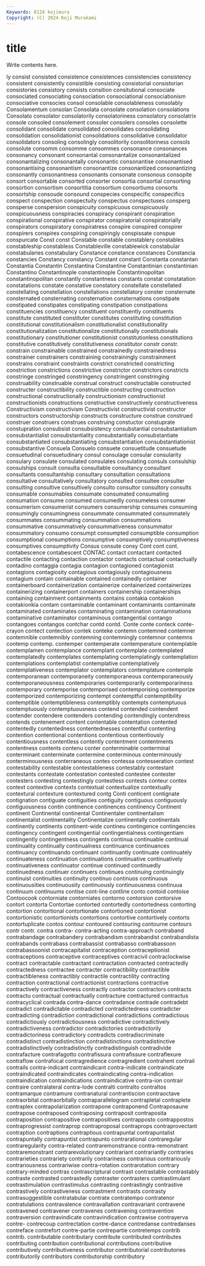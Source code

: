 ```yaml
---
Keywords: 8124 kojimura
Copyright: (C) 2024 Koji Murakami
---
```


# title

Write contents here.



ly consist consisted consistence
consistences consistencies consistency consistent consistently consistible consisting consistorial consistorian consistories
consistory consists consition consitutional consociate consociated consociating consociation consociational consociationism
consociative consocies consol consolable consolableness consolably Consolamentum consolan Consolata consolate
consolation consolations Consolato consolator consolatorily consolatoriness consolatory consolatrix console consoled
consolement consoler consolers consoles consolette consolidant consolidate consolidated consolidates consolidating
consolidation consolidationist consolidations consolidative consolidator consolidators consoling consolingly consolitorily consolitoriness
consols consolute consomm consomme consommes consonance consonances consonancy consonant consonantal
consonantalize consonantalized consonantalizing consonantally consonantic consonantise consonantised consonantising consonantism consonantize
consonantized consonantizing consonantly consonantness consonants consonate consonous consopite consort consortable
consorted consorter consortia consortial consorting consortion consortism consortitia consortium consortiums
consorts consortship consoude consound conspecies conspecific conspecifics conspect conspection conspectuity
conspectus conspectuses consperg consperse conspersion conspicuity conspicuous conspicuously conspicuousness conspiracies
conspiracy conspirant conspiration conspirational conspirative conspirator conspiratorial conspiratorially conspirators conspiratory
conspiratress conspire conspired conspirer conspirers conspires conspiring conspiringly conspissate conspue
conspurcate Const const Constable constable constablery constables constableship constabless Constableville
constablewick constabular constabularies constabulary Constance constance constances Constancia constancies Constancy
constancy Constant constant Constanta constantan Constantia Constantin Constantina Constantine Constantinian
constantinian Constantino Constantinople constantinople Constantinopolitan constantinopolitan constantly constantness constants constat
constatation constatations constate constative constatory constellate constellated constellating constellation constellations
constellatory conster consternate consternated consternating consternation consternations constipate constipated constipates
constipating constipation constipations constituencies constituency constituent constituently constituents constitute constituted
constituter constitutes constituting constitution constitutional constitutionalism constitutionalist constitutionality constitutionalization constitutionalize
constitutionally constitutionals constitutionary constitutioner constitutionist constitutionless constitutions constitutive constitutively constitutiveness
constitutor constr constr. constrain constrainable constrained constrainedly constrainedness constrainer constrainers
constraining constrainingly constrainment constrains constraint constraints constrict constricted constricting constriction
constrictions constrictive constrictor constrictors constricts constringe constringed constringency constringent constringing
construability construable construal construct constructable constructed constructer constructibility constructible constructing
construction constructional constructionally constructionism constructionist constructionists constructions constructive constructively constructiveness
Constructivism constructivism Constructivist constructivist constructor constructors constructorship constructs constructure construe
construed construer construers construes construing constuctor constuprate constupration consubsist consubsistency
consubstantial consubstantialism consubstantialist consubstantiality consubstantially consubstantiate consubstantiated consubstantiating consubstantiation consubstantiationist
consubstantive Consuela Consuelo consuete consuetitude consuetude consuetudinal consuetudinary consul consulage
consular consularity consulary consulate consulated consulates consulating consuls consulship consulships
consult consulta consultable consultancy consultant consultants consultantship consultary consultation consultations
consultative consultatively consultatory consulted consultee consulter consulting consultive consultively consulto
consultor consultory consults consumable consumables consumate consumated consumating consumation consume
consumed consumedly consumeless consumer consumerism consumerist consumers consumership consumes consuming
consumingly consumingness consummate consummated consummately consummates consummating consummation consummations consummative
consummatively consummativeness consummator consummatory consumo consumpt consumpted consumptible consumption consumptional
consumptions consumptive consumptively consumptiveness consumptives consumptivity Consus consute consy Cont
cont cont. contabescence contabescent CONTAC contact contactant contacted contactile contacting
contaction contactor contacts contactual contactually contadino contaggia contagia contagion contagioned
contagionist contagions contagiosity contagious contagiously contagiousness contagium contain containable contained
containedly container containerboard containerization containerize containerized containerizes containerizing containerport containers
containership containerships containing containment containments contains contakia contakion contakionkia contam
contaminable contaminant contaminants contaminate contaminated contaminates contaminating contamination contaminations contaminative
contaminator contaminous contangential contango contangoes contangos contchar contd contd. Conte
conte conteck conte-crayon contect contection contek conteke contemn contemned contemner
contemnible contemnibly contemning contemningly contemnor contemns contemp contemp. contemper contemperate
contemperature contemplable contemplamen contemplance contemplant contemplate contemplated contemplatedly contemplates contemplating
contemplatingly contemplation contemplations contemplatist contemplative contemplatively contemplativeness contemplator contemplators contemplature
contemple contemporanean contemporaneity contemporaneous contemporaneously contemporaneousness contemporaries contemporarily contemporariness contemporary
contemporise contemporised contemporising contemporize contemporized contemporizing contempt contemptful contemptibility contemptible
contemptibleness contemptibly contempts contemptuous contemptuously contemptuousness contend contended contendent contender
contendere contenders contending contendingly contendress contends contenement content contentable contentation
contented contentedly contentedness contentednesses contentful contenting contention contentional contentions contentious
contentiously contentiousness contentless contently contentment contentments contentness contents contenu conter
conterminable conterminal conterminant conterminate contermine conterminous conterminously conterminousness conterraneous contes
contessa contesseration contest contestability contestable contestableness contestably contestant contestants contestate
contestation contested contestee contester contesters contesting contestingly contestless contests conteur
contex context contextive contexts contextual contextualize contextually contextural contexture contextured
contg Conti conticent contignate contignation contiguate contiguities contiguity contiguous contiguously
contiguousness contin continence continences continency Continent continent Continental continental Continentaler
continentalism continentalist continentality Continentalize continentally continentals continently continents continent-wide contineu
contingence contingencies contingency contingent contingential contingentialness contingentiam contingently contingentness contingents
continua continuable continual continuality continually continualness continuance continuances continuancy continuando
continuant continuantly continuate continuately continuateness continuation continuations continuative continuatively continuativeness
continuator continue continued continuedly continuedness continuer continuers continues continuing continuingly
continuist continuities continuity continuo continuos continuous continuousities continuousity continuously continuousness
continuua continuum continuums contise cont-line contline conto contoid contoise Contoocook
contorniate contorniates contorno contorsion contorsive contort contorta Contortae contorted contortedly
contortedness contorting contortion contortional contortionate contortioned contortionist contortionistic contortionists contortions
contortive contortively contorts contortuplicate contos contour contoured contouring contourne contours
contr contr. contra contra- contra-acting contra-approach contraband contrabandage contrabandery contrabandism
contrabandist contrabandista contrabands contrabass contrabassist contrabasso contrabassoon contrabassoonist contracapitalist contraception
contraceptionist contraceptions contraceptive contraceptives contracivil contraclockwise contract contractable contractant contractation
contracted contractedly contractedness contractee contracter contractibility contractible contractibleness contractibly contractile
contractility contracting contraction contractional contractionist contractions contractive contractively contractiveness contractly
contractor contractors contracts contractu contractual contractually contracture contractured contractus contracyclical
contrada contra-dance contradance contrade contradebt contradict contradictable contradicted contradictedness contradicter
contradicting contradiction contradictional contradictions contradictious contradictiously contradictiousness contradictive contradictively contradictiveness
contradictor contradictories contradictorily contradictoriness contradictory contradicts contradiscriminate contradistinct contradistinction contradistinctions
contradistinctive contradistinctively contradistinctly contradistinguish contradivide contrafacture contrafagotto contrafissura contrafissure contraflexure
contraflow contrafocal contragredience contragredient contrahent contrail contrails contra-indicant contraindicant contra-indicate
contraindicate contraindicated contraindicates contraindicating contra-indication contraindication contraindications contraindicative contra-ion contrair
contraire contralateral contra-lode contralti contralto contraltos contramarque contramure contranatural contrantiscion
contraoctave contraorbital contraorbitally contraparallelogram contrapletal contraplete contraplex contrapolarization contrapone contraponend
Contraposaune contrapose contraposed contraposing contraposit contraposita contraposition contrapositive contrapositives contrapposto
contrappostos contraprogressist contraprop contraproposal contraprops contraprovectant contraption contraptions contraptious contrapuntal
contrapuntalist contrapuntally contrapuntist contrapunto contrarational contraregular contraregularity contra-related contraremonstrance contra-remonstrant
contraremonstrant contrarevolutionary contrariant contrariantly contraries contrarieties contrariety contrarily contrariness contrarious
contrariously contrariousness contrariwise contra-rotation contrarotation contrary contrary-minded contras contrascriptural contrast
contrastable contrastably contraste contrasted contrastedly contraster contrasters contrastimulant contrastimulation contrastimulus
contrasting contrastingly contrastive contrastively contrastiveness contrastment contrasts contrasty contrasuggestible contratabular
contrate contratempo contratenor contratulations contravalence contravallation contravariant contravene contravened contravener
contravenes contravening contravention contraversion contravindicate contravindication contrawise contrayerva contre- contrecoup
contrectation contre-dance contredanse contredanses contreface contrefort contre-partie contrepartie contretemps contrib
contrib. contributable contributary contribute contributed contributes contributing contribution contributional contributions
contributive contributively contributiveness contributor contributorial contributories contributorily contributors contributorship contributory
